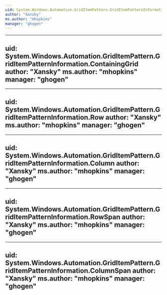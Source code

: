 ```yaml
---
uid: System.Windows.Automation.GridItemPattern.GridItemPatternInformation
author: "Xansky"
ms.author: "mhopkins"
manager: "ghogen"
---
```


---
uid: System.Windows.Automation.GridItemPattern.GridItemPatternInformation.ContainingGrid
author: "Xansky"
ms.author: "mhopkins"
manager: "ghogen"
---

---
uid: System.Windows.Automation.GridItemPattern.GridItemPatternInformation.Row
author: "Xansky"
ms.author: "mhopkins"
manager: "ghogen"
---

---
uid: System.Windows.Automation.GridItemPattern.GridItemPatternInformation.Column
author: "Xansky"
ms.author: "mhopkins"
manager: "ghogen"
---

---
uid: System.Windows.Automation.GridItemPattern.GridItemPatternInformation.RowSpan
author: "Xansky"
ms.author: "mhopkins"
manager: "ghogen"
---

---
uid: System.Windows.Automation.GridItemPattern.GridItemPatternInformation.ColumnSpan
author: "Xansky"
ms.author: "mhopkins"
manager: "ghogen"
---
